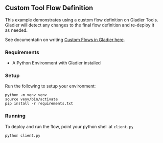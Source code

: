 ## Custom Tool Flow Definition

This example demonstrates using a custom flow definition 
on Gladier Tools. Gladier will detect any changes to the final
flow definition and re-deploy it as needed.

See documentatin on writing [Custom Flows in Gladier here](https://gladier.readthedocs.io/en/latest/gladier/flow_generation.html).

### Requirements

* A Python Environment with Gladier installed


### Setup

Run the following to setup your environment:

```
python -m venv venv
source venv/bin/activate
pip install -r requirements.txt
```

### Running

To deploy and run the flow, point your python shell at ``client.py``

```
python client.py
```

